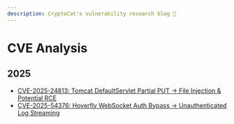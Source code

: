 ```yaml
---
description: CryptoCat's vulnerability research blog 💜
---
```


# CVE Analysis

## 2025

-   [CVE-2025-24813: Tomcat DefaultServlet Partial PUT → File Injection & Potential RCE](cve_2025_24813/cve_2025_24813.md)
-   [CVE-2025-54376: Hoverfly WebSocket Auth Bypass → Unauthenticated Log Streaming](cve_2025_54376/cve_2025_54376.md)
